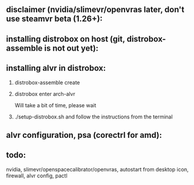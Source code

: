 ## disclaimer (nvidia/slimevr/openvras later, don't use steamvr beta (1.26+):



## installing distrobox on host (git, distrobox-assemble is not out yet):



## installing alvr in distrobox:

1. distrobox-assemble create

2. distrobox enter arch-alvr
   
   Will take a bit of time, please wait

3. ./setup-distrobox.sh and follow the instructions from the terminal

## alvr configuration, psa (corectrl for amd):



## todo:

nvidia, slimevr/openspacecalibrator/openvras, autostart from desktop icon, firewall, alvr config, pactl
